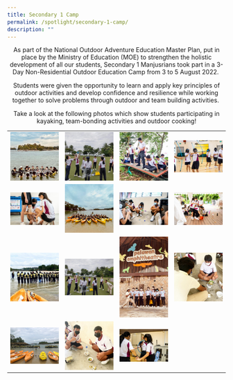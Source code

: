 ```yaml
---
title: Secondary 1 Camp
permalink: /spotlight/secondary-1-camp/
description: ""
---
```

<p style="text-align: center;">As part of the National Outdoor Adventure Education Master Plan, put in place by the Ministry of Education (MOE) to strengthen the holistic development of all our students, Secondary 1 Manjusrians took part in a 3-Day Non-Residential Outdoor Education Camp from 3 to 5 August 2022. </p>

<p style="text-align: center;">Students were given the opportunity to learn and apply key principles of outdoor activities and develop confidence and resilience while working together to solve problems through outdoor and team building activities. </p>

<p style="text-align: center;">Take a look at the following photos which show students participating in kayaking, team-bonding activities and outdoor cooking!</p>






|   |   |   |   |
|---|---|---|---|
| ![](/images/Spotlight/Sec1%20camp/sec1%20camp%20pic1%201.jpg)  |  ![](/images/Spotlight/Sec1%20camp/sec1%20camp%20pic1%2010.jpg)    |  ![](/images/Spotlight/Sec1%20camp/sec1%20camp%20pic1%2011.jpg)    |   ![](/images/Spotlight/Sec1%20camp/sec1%20camp%20pic1%2012.jpg)   |
|  ![](/images/Spotlight/Sec1%20camp/sec1%20camp%20pic1%2013.jpg)    |  ![](/images/Spotlight/Sec1%20camp/sec1%20camp%20pic1%2014.jpg)    |  ![](/images/Spotlight/Sec1%20camp/sec1%20camp%20pic1%2015.jpg)    | ![](/images/Spotlight/Sec1%20camp/sec1%20camp%20pic1%2017.jpg)     |
|   ![](/images/Spotlight/Sec1%20camp/sec1%20camp%20pic1%202.jpg)   |   ![](/images/Spotlight/Sec1%20camp/sec1%20camp%20pic1%203.jpg)  |    ![](/images/Spotlight/Sec1%20camp/sec1%20camp%20pic1%204.jpg)  |   ![](/images/Spotlight/Sec1%20camp/sec1%20camp%20pic1%205.jpg)   |
|   ![](/images/Spotlight/Sec1%20camp/sec1%20camp%20pic1%206.jpg)   |   ![](/images/Spotlight/Sec1%20camp/sec1%20camp%20pic1%207.jpg)   |  ![](/images/Spotlight/Sec1%20camp/sec1%20camp%20pic1%209.jpg)    |   |
